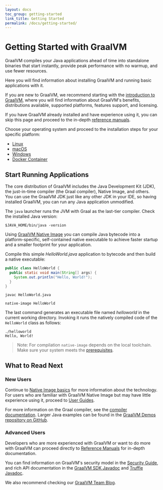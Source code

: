 ```yaml
---
layout: docs
toc_group: getting-started
link_title: Getting Started
permalink: /docs/getting-started/
---
```


# Getting Started with GraalVM

GraalVM compiles your Java applications ahead of time into standalone binaries that start instantly, provide peak performance with no warmup, and use fewer resources.

Here you will find information about installing GraalVM and running basic applications with it.

If you are new to GraalVM, we recommend starting with the [introduction to GraalVM](../../introduction.md), where you will find information about GraalVM's benefits, distributions available, supported platforms, features support, and licensing.

If you have GraalVM already installed and have experience using it, you can skip this page and proceed to the in-depth [reference manuals](../../reference-manual/reference-manuals.md).

Choose your operating system and proceed to the installation steps for your specific platform:

* [Linux](linux.md)
* [macOS](macos.md)
* [Windows](windows.md)
* [Docker Container](container-images/graalvm-ce-container-images.md)

## Start Running Applications

The core distribution of GraalVM includes the Java Development Kit (JDK), the just-in-time compiler (the Graal compiler), Native Image, and others.
You can use the GraalVM JDK just like any other JDK in your IDE, so having installed GraalVM, you can run any Java application unmodified.

The `java` launcher runs the JVM with Graal as the last-tier compiler.
Check the installed Java version:
```shell
$JAVA_HOME/bin/java -version
```

Using [GraalVM Native Image](../../reference-manual/native-image/README.md) you can compile Java bytecode into a platform-specific, self-contained native executable to achieve faster startup and a smaller footprint for your application.

Compile this simple _HelloWorld.java_ application to bytecode and then build a native executable:
```java
public class HelloWorld {
  public static void main(String[] args) {
    System.out.println("Hello, World!");
  }
}
```

```shell
javac HelloWorld.java
```
```shell
native-image HelloWorld
```

The last command generates an executable file named _helloworld_ in the current working directory.
Invoking it runs the natively compiled code of the `HelloWorld` class as follows:
```shell
./helloworld
Hello, World!
```

> Note: For compilation `native-image` depends on the local toolchain. Make sure your system meets the [prerequisites](../../reference-manual/native-image/README.md#prerequisites).

## What to Read Next

### New Users

Continue to [Native Image basics](../../reference-manual/native-image/NativeImageBasics.md) for more information about the technology.
For users who are familiar with GraalVM Native Image but may have little experience using it, proceed to [User Guides](../../reference-manual/native-image/guides/guides.md).

For more information on the Graal compiler, see the [compiler documentation](../../reference-manual/java/compiler.md). 
Larger Java examples can be found in the [GraalVM Demos repository on GitHub](https://github.com/graalvm/graalvm-demos).

### Advanced Users

Developers who are more experienced with GraalVM or want to do more with GraalVM can proceed directly to [Reference Manuals](../../reference-manual/reference-manuals.md) for in-depth documentation. 

You can find information on GraalVM's security model in the [Security Guide](../../security/security-guide.md), and rich API documentation in the [GraalVM SDK Javadoc](https://www.graalvm.org/sdk/javadoc/) and [Truffle Javadoc](https://www.graalvm.org/truffle/javadoc/).

We also recommend checking our [GraalVM Team Blog](https://medium.com/graalvm).